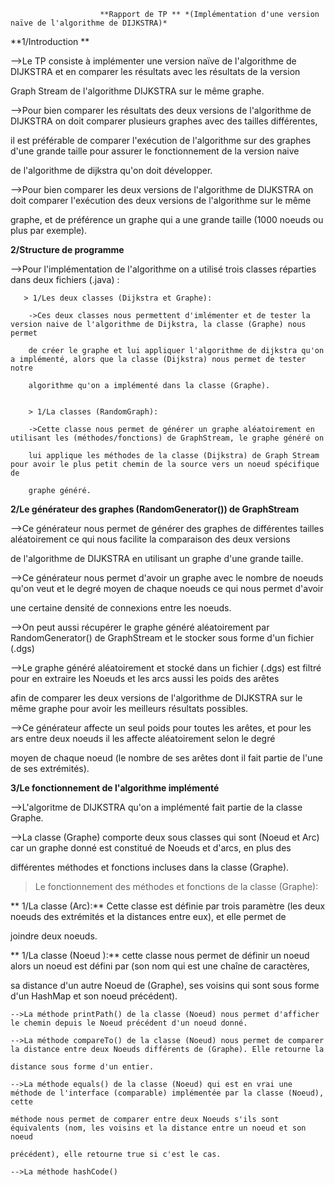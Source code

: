                         **Rapport de TP ** *(Implémentation d'une version naïve de l'algorithme de DIJKSTRA)* 
 
 **1/Introduction ** 
 
 -->Le TP consiste à implémenter une version naïve de l'algorithme de DIJKSTRA et en comparer les résultats avec les résultats de la version 
 
 Graph Stream de l'algorithme DIJKSTRA sur le même graphe. 
 
 -->Pour bien comparer les résultats des deux versions de l'algorithme de DIJKSTRA on doit comparer plusieurs graphes avec des tailles différentes,
 
 il est préférable de comparer l'exécution de l'algorithme sur des graphes d'une grande taille pour assurer le fonctionnement de la version naive 
 
 de l'algorithme de dijkstra qu'on doit développer. 
 
 
 -->Pour bien comparer les deux versions de l'algorithme de DIJKSTRA on doit comparer l'exécution des deux versions de l'algorithme sur le même
 
 graphe, et de préférence un graphe qui a une grande taille (1000 noeuds ou plus par exemple). 
 
 
 **2/Structure de programme**
 
  -->Pour l'implémentation de l'algorithme on a utilisé trois classes réparties dans deux fichiers (.java) : 
  
     
       > 1/Les deux classes (Dijkstra et Graphe): 
       
        ->Ces deux classes nous permettent d'imlémenter et de tester la version naive de l'algorithme de Dijkstra, la classe (Graphe) nous permet 
         
        de créer le graphe et lui appliquer l'algorithme de dijkstra qu'on a implémenté, alors que la classe (Dijkstra) nous permet de tester notre
        
        algorithme qu'on a implémenté dans la classe (Graphe). 
        
        
        > 1/La classes (RandomGraph):
        
        ->Cette classe nous permet de générer un graphe aléatoirement en utilisant les (méthodes/fonctions) de GraphStream, le graphe généré on 
        
        lui applique les méthodes de la classe (Dijkstra) de Graph Stream pour avoir le plus petit chemin de la source vers un noeud spécifique de
        
        graphe généré.
        
        
**2/Le générateur des graphes (RandomGenerator()) de GraphStream**  

   -->Ce générateur nous permet de générer des graphes de différentes tailles aléatoirement ce qui nous facilite la comparaison des deux versions 
   
   de l'algorithme de DIJKSTRA en utilisant un graphe d'une grande taille.
   
   -->Ce générateur nous permet d'avoir un graphe avec le nombre de noeuds qu'on veut et le degré moyen de chaque noeuds ce qui nous permet d'avoir
   
   une certaine densité de connexions entre les noeuds.
   
   -->On peut aussi récupérer le graphe généré aléatoirement par RandomGenerator() de GraphStream et le stocker sous forme d'un fichier (.dgs)
   
   -->Le graphe généré aléatoirement et stocké dans un fichier (.dgs) est filtré pour en extraire les Noeuds et les arcs aussi les poids des arêtes
   
   afin de comparer les deux versions de l'algorithme de DIJKSTRA sur le même graphe pour avoir les meilleurs résultats possibles.
   
   -->Ce générateur affecte un seul poids pour toutes les arêtes, et pour les ars entre deux noeuds il les affecte aléatoirement selon le degré 
   
   moyen de chaque noeud (le nombre de ses arêtes dont il fait partie de l'une de ses extrémités).
   
 
**3/Le fonctionnement de l'algorithme implémenté**   
   
  -->L'algoritme de DIJKSTRA qu'on a implémenté fait partie de la classe Graphe.
  
  -->La classe (Graphe) comporte deux sous classes qui sont (Noeud et Arc) car un graphe donné est constitué de Noeuds et d'arcs, en plus des 
  
  différentes méthodes et fonctions incluses dans la classe (Graphe). 
  
  
 > Le fonctionnement des méthodes et fonctions de la classe (Graphe):
 
  ** 1/La classe (Arc):** Cette classe est définie par trois paramètre (les deux noeuds des extrémités et la distances entre eux), et elle permet de 
   
   joindre deux noeuds.
   
  ** 1/La classe (Noeud ):** cette classe nous permet de définir un noeud alors un noeud est défini par (son nom qui est une chaîne de caractères,
  
  sa distance d'un autre Noeud de (Graphe), ses voisins qui sont sous forme d'un HashMap et son noeud précédent).
  
    -->La méthode printPath() de la classe (Noeud) nous permet d'afficher le chemin depuis le Noeud précédent d'un noeud donné.
    
    -->La méthode compareTo() de la classe (Noeud) nous permet de comparer la distance entre deux Noeuds différents de (Graphe). Elle retourne la 
    
    distance sous forme d'un entier.
    
    -->La méthode equals() de la classe (Noeud) qui est en vrai une méthode de l'interface (comparable) implémentée par la classe (Noeud), cette 
    
    méthode nous permet de comparer entre deux Noeuds s'ils sont équivalents (nom, les voisins et la distance entre un noeud et son noeud 
    
    précédent), elle retourne true si c'est le cas.
    
    -->La méthode hashCode()
    
    
   
   
   
   
   
   
   
   
   
   
   
   
   
   
   
   
   
   
        
        
        
        















































































































































































































































































































































































































































































































































































































































































































































































































































































































































































































































































































































































































































































































































































































































































































































































































































































































































































































































































































































































































































































































































































































































